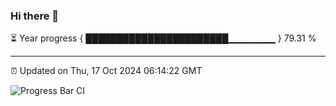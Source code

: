### Hi there 👋

⏳ Year progress { ███████████████████████▁▁▁▁▁▁▁ } 79.31 %

---

⏰ Updated on Thu, 17 Oct 2024 06:14:22 GMT

![Progress Bar CI](https://github.com/Shyam-Makwana/GitHub-Actions-Demo/workflows/Progress%20Bar%20CI/badge.svg)
